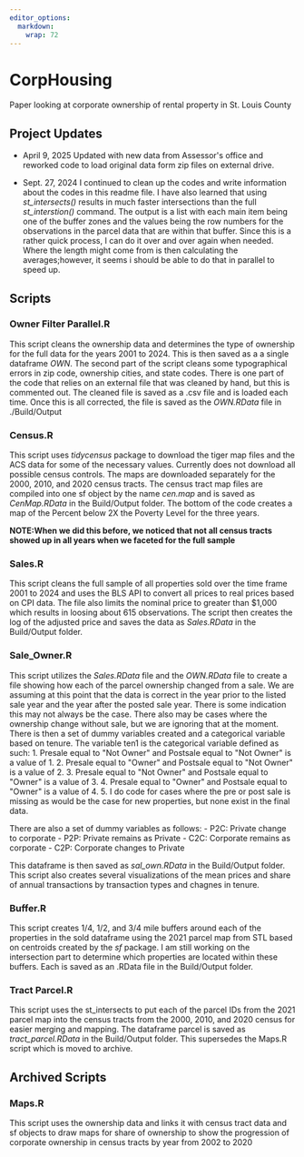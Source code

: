 ```yaml
---
editor_options: 
  markdown: 
    wrap: 72
---
```


# CorpHousing

Paper looking at corporate ownership of rental property in St. Louis
County

## Project Updates

-   April 9, 2025 Updated with new data from Assessor's office and
    reworked code to load original data form zip files on external
    drive.

-   Sept. 27, 2024 I continued to clean up the codes and write
    information about the codes in this readme file. I have also learned
    that using *st_intersects()* results in much faster intersections
    than the full *st_interstion()* command. The output is a list with
    each main item being one of the buffer zones and the values being
    the row numbers for the observations in the parcel data that are
    within that buffer. Since this is a rather quick process, I can do
    it over and over again when needed. Where the length might come from
    is then calculating the averages;however, it seems i should be able
    to do that in parallel to speed up.

## Scripts

### Owner Filter Parallel.R

This script cleans the ownership data and determines the type of
ownership for the full data for the years 2001 to 2024. This is then
saved as a a single dataframe *OWN*. The second part of the script
cleans some typographical errors in zip code, ownership cities, and
state codes. There is one part of the code that relies on an external
file that was cleaned by hand, but this is commented out. The cleaned
file is saved as a .csv file and is loaded each time. Once this is all
corrected, the file is saved as the *OWN.RData* file in ./Build/Output

### Census.R

This script uses *tidycensus* package to download the tiger map files
and the ACS data for some of the necessary values. Currently does not
download all possible census controls. The maps are downloaded
separately for the 2000, 2010, and 2020 census tracts. The census tract
map files are compiled into one sf object by the name *cen.map* and is
saved as *CenMap.RData* in the Build/Output folder. The bottom of the
code creates a map of the Percent below 2X the Poverty Level for the
three years.

**NOTE:When we did this before, we noticed that not all census tracts
showed up in all years when we faceted for the full sample**

### Sales.R

This script cleans the full sample of all properties sold over the time
frame 2001 to 2024 and uses the BLS API to convert all prices to real
prices based on CPI data. The file also limits the nominal price to
greater than \$1,000 which results in loosing about 615 observations.
The script then creates the log of the adjusted price and saves the data
as *Sales.RData* in the Build/Output folder.

### Sale_Owner.R

This script utilizes the *Sales.RData* file and the *OWN.RData* file to
create a file showing how each of the parcel ownership changed from a
sale. We are assuming at this point that the data is correct in the year
prior to the listed sale year and the year after the posted sale year.
There is some indication this may not always be the case. There also may
be cases where the ownership change without sale, but we are ignoring
that at the moment. There is then a set of dummy variables created and a
categorical variable based on tenure. The variable ten1 is the
categorical variable defined as such: 1. Presale equal to "Not Owner"
and Postsale equal to "Not Owner" is a value of 1. 2. Presale equal to
"Owner" and Postsale equal to "Not Owner" is a value of 2. 3. Presale
equal to "Not Owner" and Postsale equal to "Owner" is a value of 3. 4.
Presale equal to "Owner" and Postsale equal to "Owner" is a value of 4.
5. I do code for cases where the pre or post sale is missing as would be
the case for new properties, but none exist in the final data.

There are also a set of dummy variables as follows: - P2C: Private
change to corporate - P2P: Private remains as Private - C2C: Corporate
remains as corporate - C2P: Corporate changes to Private

This dataframe is then saved as *sal_own.RData* in the Build/Output
folder. This script also creates several visualizations of the mean
prices and share of annual transactions by transaction types and chagnes
in tenure.

### Buffer.R

This script creates 1/4, 1/2, and 3/4 mile buffers around each of the
properties in the sold dataframe using the 2021 parcel map from STL
based on centroids created by the *sf* package. I am still working on
the intersection part to determine which properties are located within
these buffers. Each is saved as an .RData file in the Build/Output
folder.

### Tract Parcel.R

This script uses the st_intersects to put each of the parcel IDs from
the 2021 parcel map into the census tracts from the 2000, 2010, and 2020
census for easier merging and mapping. The dataframe parcel is saved as
*tract_parcel.RData* in the Build/Output folder. This supersedes the
Maps.R script which is moved to archive.

## Archived Scripts

### Maps.R

This script uses the ownership data and links it with census tract data
and sf objects to draw maps for share of ownership to show the
progression of corporate ownership in census tracts by year from 2002 to
2020
